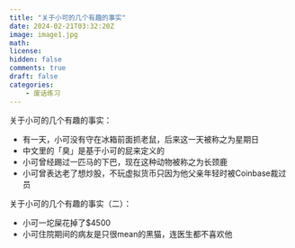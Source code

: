 ```yaml
---
title: "关于小可的几个有趣的事实"
date: 2024-02-21T03:32:20Z
image: image1.jpg
math: 
license: 
hidden: false
comments: true
draft: false
categories:
    - 废话练习
--- 
```


关于小可的几个有趣的事实：
- 有一天，小可没有守在冰箱前面抓老鼠，后来这一天被称之为星期日
- 中文里的「臭」是基于小可的屁来定义的
- 小可曾经踢过一匹马的下巴，现在这种动物被称之为长颈鹿
- 小可曾表达老了想炒股，不玩虚拟货币只因为他父亲年轻时被Coinbase裁过员

关于小可的几个有趣的事实（二）：
- 小可一坨屎花掉了$4500
- 小可住院期间的病友是只很mean的黑猫，连医生都不喜欢他

